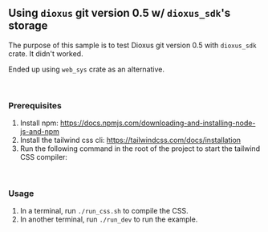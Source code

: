 ## Using `dioxus` git version 0.5 w/ `dioxus_sdk`'s storage

The purpose of this sample is to test Dioxus git version 0.5 with `dioxus_sdk` crate. It didn't worked.

Ended up using `web_sys` crate as an alternative.

<br/>

### Prerequisites

1. Install npm: https://docs.npmjs.com/downloading-and-installing-node-js-and-npm
2. Install the tailwind css cli: https://tailwindcss.com/docs/installation
3. Run the following command in the root of the project to start the tailwind CSS compiler:

<br/>

### Usage

1. In a terminal, run `./run_css.sh` to compile the CSS.
2. In another terminal, run `./run_dev` to run the example.
